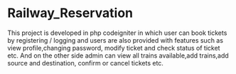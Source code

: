 # Railway_Reservation
This project is developed in php codeigniter in which user can book tickets by registering / logging and users are also provided with features such as view profile,changing password, modify ticket and check status of ticket etc. And on the other side admin can view all trains available,add trains,add source and destination, confirm or cancel tickets etc.

